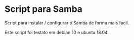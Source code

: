 # Script para Samba
Script para instalar / configurar o Samba de forma mais facil.

Este script foi testato em debian 10 e ubuntu 18.04.
